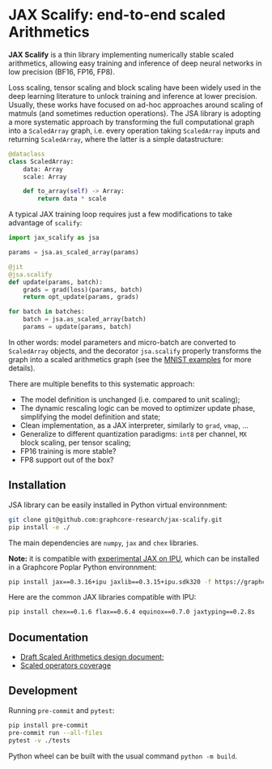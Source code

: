 # JAX Scalify: end-to-end scaled Arithmetics

**JAX Scalify** is a thin library implementing numerically stable scaled arithmetics, allowing easy training and inference of
deep neural networks in low precision (BF16, FP16, FP8).

Loss scaling, tensor scaling and block scaling have been widely used in the deep learning literature to unlock training and inference at lower precision. Usually, these works have focused on ad-hoc approaches around scaling of matmuls (and sometimes reduction operations). The JSA library is adopting a more systematic approach by transforming the full computational graph into a `ScaledArray` graph, i.e. every operation taking `ScaledArray` inputs and returning `ScaledArray`, where the latter is a simple datastructure:
```python
@dataclass
class ScaledArray:
    data: Array
    scale: Array

    def to_array(self) -> Array:
        return data * scale
```

A typical JAX training loop requires just a few modifications to take advantage of `scalify`:
```python
import jax_scalify as jsa

params = jsa.as_scaled_array(params)

@jit
@jsa.scalify
def update(params, batch):
    grads = grad(loss)(params, batch)
    return opt_update(params, grads)

for batch in batches:
    batch = jsa.as_scaled_array(batch)
    params = update(params, batch)
```
In other words: model parameters and micro-batch are converted to `ScaledArray` objects, and the decorator `jsa.scalify` properly transforms the graph into a scaled arithmetics graph (see the [MNIST examples](./experiments/mnist/) for more details).

There are multiple benefits to this systematic approach:

* The model definition is unchanged (i.e. compared to unit scaling);
* The dynamic rescaling logic can be moved to optimizer update phase, simplifying the model definition and state;
* Clean implementation, as a JAX interpreter, similarly to `grad`, `vmap`, ...
* Generalize to different quantization paradigms: `int8` per channel, `MX` block scaling, per tensor scaling;
* FP16 training is more stable?
* FP8 support out of the box?


## Installation

JSA library can be easily installed in Python virtual environnment:
```bash
git clone git@github.com:graphcore-research/jax-scalify.git
pip install -e ./
```
The main dependencies are `numpy`, `jax` and `chex` libraries.

**Note:** it is compatible with [experimental JAX on IPU](https://github.com/graphcore-research/jax-experimental), which can be installed in a Graphcore Poplar Python environnment:
```bash
pip install jax==0.3.16+ipu jaxlib==0.3.15+ipu.sdk320 -f https://graphcore-research.github.io/jax-experimental/wheels.html
```
Here are the common JAX libraries compatible with IPU:
```bash
pip install chex==0.1.6 flax==0.6.4 equinox==0.7.0 jaxtyping==0.2.8s
```

## Documentation

* [Draft Scaled Arithmetics design document](docs/design.md);
* [Scaled operators coverage](docs/operators.md)

## Development

Running `pre-commit` and `pytest`:
```bash
pip install pre-commit
pre-commit run --all-files
pytest -v ./tests
```
Python wheel can be built with the usual command `python -m build`.
